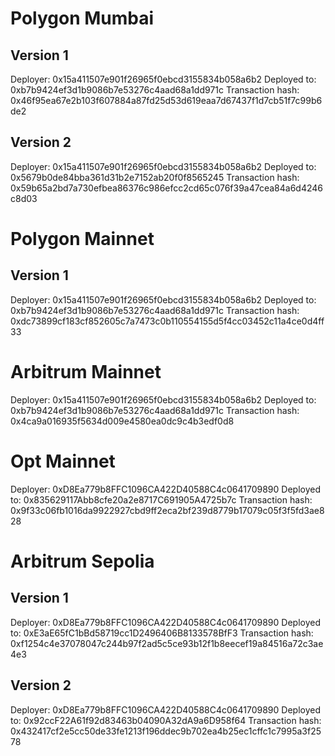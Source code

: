 # Polygon Mumbai

## Version 1

Deployer: 0x15a411507e901f26965f0ebcd3155834b058a6b2
Deployed to: 0xb7b9424ef3d1b9086b7e53276c4aad68a1dd971c
Transaction hash: 0x46f95ea67e2b103f607884a87fd25d53d619eaa7d67437f1d7cb51f7c99b6de2

## Version 2

Deployer: 0x15a411507e901f26965f0ebcd3155834b058a6b2
Deployed to: 0x5679b0de84bba361d31b2e7152ab20f0f8565245
Transaction hash: 0x59b65a2bd7a730efbea86376c986efcc2cd65c076f39a47cea84a6d4246c8d03

# Polygon Mainnet

## Version 1

Deployer: 0x15a411507e901f26965f0ebcd3155834b058a6b2
Deployed to: 0xb7b9424ef3d1b9086b7e53276c4aad68a1dd971c
Transaction hash: 0xdc73899cf183cf852605c7a7473c0b110554155d5f4cc03452c11a4ce0d4ff33

# Arbitrum Mainnet

Deployer: 0x15a411507e901f26965f0ebcd3155834b058a6b2
Deployed to: 0xb7b9424ef3d1b9086b7e53276c4aad68a1dd971c
Transaction hash: 0x4ca9a016935f5634d009e4580ea0dc9c4b3edf0d8

# Opt Mainnet

Deployer: 0xD8Ea779b8FFC1096CA422D40588C4c0641709890
Deployed to: 0x835629117Abb8cfe20a2e8717C691905A4725b7c
Transaction hash: 0x9f33c06fb1016da9922927cbd9ff2eca2bf239d8779b17079c05f3f5fd3ae828

# Arbitrum Sepolia

## Version 1
Deployer: 0xD8Ea779b8FFC1096CA422D40588C4c0641709890
Deployed to: 0xE3aE65fC1bBd58719cc1D2496406B8133578BfF3
Transaction hash: 0xf1254c4e37078047c244b97f2ad5c5ce93b12f1b8eecef19a84516a72c3ae4e3

## Version 2
Deployer: 0xD8Ea779b8FFC1096CA422D40588C4c0641709890
Deployed to: 0x92ccF22A61f92d83463b04090A32dA9a6D958f64
Transaction hash: 0x432417cf2e5cc50de33fe1213f196ddec9b702ea4b25ec1cffc1c7995a3f2578